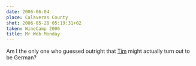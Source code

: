 ```yaml
---
date: 2006-06-04
place: Calaveras County
shot: 2006-05-28 05:19:31+02
taken: WineCamp 2006
title: Mr Web Monday
---
```


Am I the only one who guessed outright that [Tim](http://plansphere.com/blog/) might actually turn out to be German?
